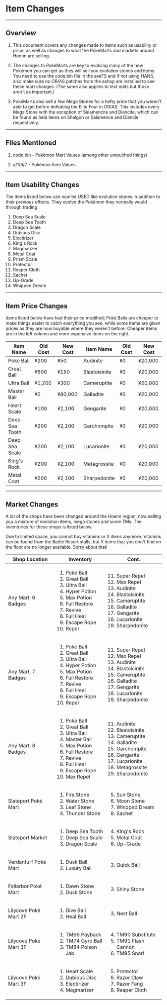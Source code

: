 # Item Changes

---

## Overview

1. This document covers any changes made to items such as usability or price, as well as changes to what the PokéMarts and markets around Hoenn are selling.

2. The changes to PokéMarts are key to evolving many of the new Pokémon you can get as they will sell you evolution stones and items. You need to use the code.bin file in the exeFS and if not using HANS, also make sure no OR/AS patches from the eshop are installed to see these mart changes. (The same also applies to text edits but those aren't as important.)

3. PokéMarts also sell a few Mega Stones for a hefty price that you weren't able to get before defeating the Elite Four in OR/AS. This includes every Mega Stone with the exception of Salamencite and Diancite, which can be found as held items on Shelgon or Salamence and Diancie respectively.

---

## Files Mentioned

1. code.bin - Pokémon Mart Values (among other untouched things)

2. a/1/9/7 - Pokémon Item Values

---

## Item Usability Changes

The items listed below can now be USED like evolution stones in addition to their previous effects. They evolve the Pokémon they normally would through trading.

1. <span class="tooltip" title="An item to be held by Clamperl. This scale shines with a faint pink and raises the holder’s Sp. Def stat.">Deep Sea Scale</span>
1. <span class="tooltip" title="An item to be held by Clamperl. This fang gleams a sharp silver and raises the holder’s Sp. Atk stat.">Deep Sea Tooth</span>
1. <span class="tooltip" title="A very tough and inflexible scale. Dragon-type Pokémon may be holding this item when caught.">Dragon Scale</span>
1. <span class="tooltip" title="A transparent device overflowing with dubious data. Its producer is unknown.">Dubious Disc</span>
1. <span class="tooltip" title="A box packed with a tremendous amount of electric energy. It’s loved by a certain Pokémon.">Electirizer</span>
1. <span class="tooltip" title="An item to be held by a Pokémon. When the holder successfully inflicts damage, the target may also flinch.">King's Rock</span>
1. <span class="tooltip" title="A box packed with a tremendous amount of magma energy. It’s loved by a certain Pokémon.">Magmarizer</span>
1. <span class="tooltip" title="An item to be held by a Pokémon. It’s a special metallic film that can boost the power of Steel-type moves.">Metal Coat</span>
1. <span class="tooltip" title="A mysterious scale that causes a certain Pokémon to evolve. It shines in rainbow colors.">Prism Scale</span>
1. <span class="tooltip" title="A protective item of some sort. It is extremely stiff and heavy. It’s loved by a certain Pokémon.">Protector</span>
1. <span class="tooltip" title="A cloth imbued with horrifyingly strong spiritual energy. It’s loved by a certain Pokémon.">Reaper Cloth</span>
1. <span class="tooltip" title="A sachet filled with fragrant perfumes that are just slightly too overwhelming. Yet it’s loved by a certain Pokémon.">Sachet</span>
1. <span class="tooltip" title="A transparent device somehow filled with all sorts of data. It was produced by Silph Co.">Up-Grade</span>
1. <span class="tooltip" title="A soft and sweet treat made of fluffy, puffy, whipped, and whirled cream. It’s loved by a certain Pokémon.">Whipped Dream</span>
---

## Item Price Changes

Items listed below have had their price modified; Poké Balls are cheaper to make things easier to catch everything you see, while some items are given prices as they are now buyable where they weren't before. Cheaper items are in the left column and more expensive items on the right.

| Item Name       | Old Cost | New Cost | Item Name           | Old Cost | New Cost |
| --- | --- | --- | --- | --- | --- |
| <span class="tooltip" title="A device for catching wild Pokémon. It’s thrown like a ball at a Pokémon, comfortably encapsulating its target.">Poké Ball</span> | ¥200 | ¥50 | <span class="tooltip" title="One of a variety of mysterious Mega Stones. Have Audino hold it, and this stone will enable it to Mega Evolve during battle.">Audinite</span> | ¥0 | ¥20,000 |
| <span class="tooltip" title="A good, high-performance Poké Ball that provides a higher Pokémon catch rate than a standard Poké Ball.">Great Ball</span> | ¥600 | ¥150 | <span class="tooltip" title="One of a variety of mysterious Mega Stones. Have Blastoise hold it, and this stone will enable it to Mega Evolve during battle.">Blastoisinite</span> | ¥0 | ¥20,000 |
| <span class="tooltip" title="An ultra-high-performance Poké Ball that provides a higher success rate for catching Pokémon than a Great Ball.">Ultra Ball</span> | ¥1,200 | ¥300 | <span class="tooltip" title="One of a variety of mysterious Mega Stones. Have Camerupt hold it, and this stone will enable it to Mega Evolve during battle.">Cameruptite</span> | ¥0 | ¥20,000 |
| <span class="tooltip" title="The best Poké Ball with the ultimate level of performance. With it, you will catch any wild Pokémon without fail.">Master Ball</span> | ¥0 | ¥80,000 | <span class="tooltip" title="One of a variety of mysterious Mega Stones. Have Gallade hold it, and this stone will enable it to Mega Evolve during battle.">Galladite</span> | ¥0 | ¥20,000 |
| <span class="tooltip" title="A pretty, heart-shaped scale that is extremely rare. Some people are happy to receive one.">Heart Scale</span> | ¥100 | ¥2,100 | <span class="tooltip" title="One of a variety of mysterious Mega Stones. Have Gengar hold it, and this stone will enable it to Mega Evolve during battle.">Gengarite</span> | ¥0 | ¥20,000 |
| <span class="tooltip" title="An item to be held by Clamperl. This fang gleams a sharp silver and raises the holder’s Sp. Atk stat.">Deep Sea Tooth</span> | ¥200 | ¥2,100 | <span class="tooltip" title="One of a variety of mysterious Mega Stones. Have Garchomp hold it, and this stone will enable it to Mega Evolve during battle.">Garchompite</span> | ¥0 | ¥20,000 |
| <span class="tooltip" title="An item to be held by Clamperl. This scale shines with a faint pink and raises the holder’s Sp. Def stat.">Deep Sea Scale</span> | ¥200 | ¥2,100 | <span class="tooltip" title="One of a variety of mysterious Mega Stones. Have Lucario hold it, and this stone will enable it to Mega Evolve during battle.">Lucarionite</span> | ¥0 | ¥20,000 |
| <span class="tooltip" title="An item to be held by a Pokémon. When the holder successfully inflicts damage, the target may also flinch.">King's Rock</span> | ¥200 | ¥2,100 | <span class="tooltip" title="One of a variety of mysterious Mega Stones. Have Metagross hold it, and this stone will enable it to Mega Evolve during battle.">Metagrossite</span> | ¥0 | ¥20,000 |
| <span class="tooltip" title="An item to be held by a Pokémon. It’s a special metallic film that can boost the power of Steel-type moves.">Metal Coat</span> | ¥200 | ¥2,100 | <span class="tooltip" title="One of a variety of mysterious Mega Stones. Have Sharpedo hold it, and this stone will enable it to Mega Evolve during battle.">Sharpedonite</span> | ¥0 | ¥20,000 |

---

## Market Changes

A lot of the shops have been changed around the Hoenn region, now selling you a mixture of evolution items, mega stones and some TMs. The inventories for these shops is listed below.

Due to limited space, you cannot buy vitamins or X items anymore. Vitamins can be found from the Battle Resort stalls, but X items that you don't find on the floor are no longer available. Sorry about that!

| Shop Location         | Inventory | Cont. |
| --- | --- | --- |
| Any Mart, 6 Badges | <ol><li><span class="tooltip" title="A device for catching wild Pokémon. It’s thrown like a ball at a Pokémon, comfortably encapsulating its target.">Poké Ball</span></li><li><span class="tooltip" title="A good, high-performance Poké Ball that provides a higher Pokémon catch rate than a standard Poké Ball.">Great Ball</span></li><li><span class="tooltip" title="An ultra-high-performance Poké Ball that provides a higher success rate for catching Pokémon than a Great Ball.">Ultra Ball</span></li><li><span class="tooltip" title="A spray-type medicine for treating wounds. It can be used to restore 120 HP to an injured Pokémon.">Hyper Potion</span></li><li><span class="tooltip" title="A spray-type medicine for treating wounds. It will completely restore the max HP of a single Pokémon.">Max Potion</span></li><li><span class="tooltip" title="A medicine that can be used to fully restore the HP of a single Pokémon and heal any status conditions it has.">Full Restore</span></li><li><span class="tooltip" title="A medicine that can revive fainted Pokémon. It also restores half of a fainted Pokémon’s maximum HP.">Revive</span></li><li><span class="tooltip" title="A spray-type medicine that is broadly effective. It can be used once to heal all the status conditions of a Pokémon.">Full Heal</span></li><li><span class="tooltip" title="A long and durable rope. Use it to escape instantly from a cave or a dungeon.">Escape Rope</span></li><li><span class="tooltip" title="An item that prevents any low-level wild Pokémon from jumping out at you for a while.">Repel</span></li></ol> | <ol start="11"><li><span class="tooltip" title="An item that prevents any low-level wild Pokémon from jumping out at you for a while. It lasts longer than Repel.">Super Repel</span></li><li><span class="tooltip" title="An item that prevents any low-level wild Pokémon from jumping out at you for a while. It lasts longer than Super Repel.">Max Repel</span></li><li><span class="tooltip" title="One of a variety of mysterious Mega Stones. Have Audino hold it, and this stone will enable it to Mega Evolve during battle.">Audinite</span></li><li><span class="tooltip" title="One of a variety of mysterious Mega Stones. Have Blastoise hold it, and this stone will enable it to Mega Evolve during battle.">Blastoisinite</span></li><li><span class="tooltip" title="One of a variety of mysterious Mega Stones. Have Camerupt hold it, and this stone will enable it to Mega Evolve during battle.">Cameruptite</span></li><li><span class="tooltip" title="One of a variety of mysterious Mega Stones. Have Gallade hold it, and this stone will enable it to Mega Evolve during battle.">Galladite</span></li><li><span class="tooltip" title="One of a variety of mysterious Mega Stones. Have Gengar hold it, and this stone will enable it to Mega Evolve during battle.">Gengarite</span></li><li><span class="tooltip" title="One of a variety of mysterious Mega Stones. Have Lucario hold it, and this stone will enable it to Mega Evolve during battle.">Lucarionite</span></li><li><span class="tooltip" title="One of a variety of mysterious Mega Stones. Have Sharpedo hold it, and this stone will enable it to Mega Evolve during battle.">Sharpedonite</span></li></ol> |
| Any Mart, 7 Badges | <ol><li><span class="tooltip" title="A device for catching wild Pokémon. It’s thrown like a ball at a Pokémon, comfortably encapsulating its target.">Poké Ball</span></li><li><span class="tooltip" title="A good, high-performance Poké Ball that provides a higher Pokémon catch rate than a standard Poké Ball.">Great Ball</span></li><li><span class="tooltip" title="An ultra-high-performance Poké Ball that provides a higher success rate for catching Pokémon than a Great Ball.">Ultra Ball</span></li><li><span class="tooltip" title="A spray-type medicine for treating wounds. It can be used to restore 120 HP to an injured Pokémon.">Hyper Potion</span></li><li><span class="tooltip" title="A spray-type medicine for treating wounds. It will completely restore the max HP of a single Pokémon.">Max Potion</span></li><li><span class="tooltip" title="A medicine that can be used to fully restore the HP of a single Pokémon and heal any status conditions it has.">Full Restore</span></li><li><span class="tooltip" title="A medicine that can revive fainted Pokémon. It also restores half of a fainted Pokémon’s maximum HP.">Revive</span></li><li><span class="tooltip" title="A spray-type medicine that is broadly effective. It can be used once to heal all the status conditions of a Pokémon.">Full Heal</span></li><li><span class="tooltip" title="A long and durable rope. Use it to escape instantly from a cave or a dungeon.">Escape Rope</span></li><li><span class="tooltip" title="An item that prevents any low-level wild Pokémon from jumping out at you for a while.">Repel</span></li></ol> | <ol start="11"><li><span class="tooltip" title="An item that prevents any low-level wild Pokémon from jumping out at you for a while. It lasts longer than Repel.">Super Repel</span></li><li><span class="tooltip" title="An item that prevents any low-level wild Pokémon from jumping out at you for a while. It lasts longer than Super Repel.">Max Repel</span></li><li><span class="tooltip" title="One of a variety of mysterious Mega Stones. Have Audino hold it, and this stone will enable it to Mega Evolve during battle.">Audinite</span></li><li><span class="tooltip" title="One of a variety of mysterious Mega Stones. Have Blastoise hold it, and this stone will enable it to Mega Evolve during battle.">Blastoisinite</span></li><li><span class="tooltip" title="One of a variety of mysterious Mega Stones. Have Camerupt hold it, and this stone will enable it to Mega Evolve during battle.">Cameruptite</span></li><li><span class="tooltip" title="One of a variety of mysterious Mega Stones. Have Gallade hold it, and this stone will enable it to Mega Evolve during battle.">Galladite</span></li><li><span class="tooltip" title="One of a variety of mysterious Mega Stones. Have Gengar hold it, and this stone will enable it to Mega Evolve during battle.">Gengarite</span></li><li><span class="tooltip" title="One of a variety of mysterious Mega Stones. Have Lucario hold it, and this stone will enable it to Mega Evolve during battle.">Lucarionite</span></li><li><span class="tooltip" title="One of a variety of mysterious Mega Stones. Have Sharpedo hold it, and this stone will enable it to Mega Evolve during battle.">Sharpedonite</span></li></ol> |
| Any Mart, 8 Badges | <ol><li><span class="tooltip" title="A device for catching wild Pokémon. It’s thrown like a ball at a Pokémon, comfortably encapsulating its target.">Poké Ball</span></li><li><span class="tooltip" title="A good, high-performance Poké Ball that provides a higher Pokémon catch rate than a standard Poké Ball.">Great Ball</span></li><li><span class="tooltip" title="An ultra-high-performance Poké Ball that provides a higher success rate for catching Pokémon than a Great Ball.">Ultra Ball</span></li><li><span class="tooltip" title="The best Poké Ball with the ultimate level of performance. With it, you will catch any wild Pokémon without fail.">Master Ball</span></li><li><span class="tooltip" title="A spray-type medicine for treating wounds. It will completely restore the max HP of a single Pokémon.">Max Potion</span></li><li><span class="tooltip" title="A medicine that can be used to fully restore the HP of a single Pokémon and heal any status conditions it has.">Full Restore</span></li><li><span class="tooltip" title="A medicine that can revive fainted Pokémon. It also restores half of a fainted Pokémon’s maximum HP.">Revive</span></li><li><span class="tooltip" title="A spray-type medicine that is broadly effective. It can be used once to heal all the status conditions of a Pokémon.">Full Heal</span></li><li><span class="tooltip" title="A long and durable rope. Use it to escape instantly from a cave or a dungeon.">Escape Rope</span></li><li><span class="tooltip" title="An item that prevents any low-level wild Pokémon from jumping out at you for a while. It lasts longer than Super Repel.">Max Repel</span></li></ol> | <ol start="11"><li><span class="tooltip" title="One of a variety of mysterious Mega Stones. Have Audino hold it, and this stone will enable it to Mega Evolve during battle.">Audinite</span></li><li><span class="tooltip" title="One of a variety of mysterious Mega Stones. Have Blastoise hold it, and this stone will enable it to Mega Evolve during battle.">Blastoisinite</span></li><li><span class="tooltip" title="One of a variety of mysterious Mega Stones. Have Camerupt hold it, and this stone will enable it to Mega Evolve during battle.">Cameruptite</span></li><li><span class="tooltip" title="One of a variety of mysterious Mega Stones. Have Gallade hold it, and this stone will enable it to Mega Evolve during battle.">Galladite</span></li><li><span class="tooltip" title="One of a variety of mysterious Mega Stones. Have Garchomp hold it, and this stone will enable it to Mega Evolve during battle.">Garchompite</span></li><li><span class="tooltip" title="One of a variety of mysterious Mega Stones. Have Gengar hold it, and this stone will enable it to Mega Evolve during battle.">Gengarite</span></li><li><span class="tooltip" title="One of a variety of mysterious Mega Stones. Have Lucario hold it, and this stone will enable it to Mega Evolve during battle.">Lucarionite</span></li><li><span class="tooltip" title="One of a variety of mysterious Mega Stones. Have Metagross hold it, and this stone will enable it to Mega Evolve during battle.">Metagrossite</span></li><li><span class="tooltip" title="One of a variety of mysterious Mega Stones. Have Sharpedo hold it, and this stone will enable it to Mega Evolve during battle.">Sharpedonite</span></li></ol> |
| Slateport Poké Mart | <ol><li><span class="tooltip" title="A peculiar stone that can make certain species of Pokémon evolve. The stone has a fiery orange heart.">Fire Stone</span></li><li><span class="tooltip" title="A peculiar stone that can make certain species of Pokémon evolve. It is the blue of a pool of clear water.">Water Stone</span></li><li><span class="tooltip" title="A peculiar stone that can make certain species of Pokémon evolve. It has an unmistakable leaf pattern.">Leaf Stone</span></li><li><span class="tooltip" title="A peculiar stone that can make certain species of Pokémon evolve. It has a distinct thunderbolt pattern.">Thunder Stone</span></li></ol> | <ol start="5"><li><span class="tooltip" title="A peculiar stone that can make certain species of Pokémon evolve. It burns as red as the evening sun.">Sun Stone</span></li><li><span class="tooltip" title="A peculiar stone that can make certain species of Pokémon evolve. It is as black as the night sky.">Moon Stone</span></li><li><span class="tooltip" title="A soft and sweet treat made of fluffy, puffy, whipped, and whirled cream. It’s loved by a certain Pokémon.">Whipped Dream</span></li><li><span class="tooltip" title="A sachet filled with fragrant perfumes that are just slightly too overwhelming. Yet it’s loved by a certain Pokémon.">Sachet</span></li></ol> |
| Slateport Market | <ol><li><span class="tooltip" title="An item to be held by Clamperl. This fang gleams a sharp silver and raises the holder’s Sp. Atk stat.">Deep Sea Tooth</span></li><li><span class="tooltip" title="An item to be held by Clamperl. This scale shines with a faint pink and raises the holder’s Sp. Def stat.">Deep Sea Scale</span></li><li><span class="tooltip" title="A very tough and inflexible scale. Dragon-type Pokémon may be holding this item when caught.">Dragon Scale</span></li></ol> | <ol start="4"><li><span class="tooltip" title="An item to be held by a Pokémon. When the holder successfully inflicts damage, the target may also flinch.">King's Rock</span></li><li><span class="tooltip" title="An item to be held by a Pokémon. It’s a special metallic film that can boost the power of Steel-type moves.">Metal Coat</span></li><li><span class="tooltip" title="A transparent device somehow filled with all sorts of data. It was produced by Silph Co.">Up-Grade</span></li></ol> |
| Verdanturf Poké Mart | <ol><li><span class="tooltip" title="A somewhat different Poké Ball that makes it easier to catch wild Pokémon at night or in dark places like caves.">Dusk Ball</span></li><li><span class="tooltip" title="A particularly comfortable Poké Ball that makes a wild Pokémon quickly grow friendlier after being caught.">Luxury Ball</span></li></ol> | <ol start="3"><li><span class="tooltip" title="A somewhat different Poké Ball that has a more successful catch rate if used at the start of a wild encounter.">Quick Ball</span></li></ol> |
| Fallarbor Poké Mart | <ol><li><span class="tooltip" title="A peculiar stone that can make certain species of Pokémon evolve. It sparkles like a glittering eye.">Dawn Stone</span></li><li><span class="tooltip" title="A peculiar stone that can make certain species of Pokémon evolve. It holds shadows as dark as can be.">Dusk Stone</span></li></ol> | <ol start="3"><li><span class="tooltip" title="A peculiar stone that can make certain species of Pokémon evolve. It shines with a dazzling light.">Shiny Stone</span></li></ol> |
| Lilycove Poké Mart 2F | <ol><li><span class="tooltip" title="A somewhat different Poké Ball that works especially well when catching Pokémon that live underwater.">Dive Ball</span></li><li><span class="tooltip" title="A remedial Poké Ball that restores the HP of a Pokémon caught with it and eliminates any status conditions.">Heal Ball</span></li></ol> | <ol start="3"><li><span class="tooltip" title="A somewhat different Poké Ball that becomes more effective the lower the level of the wild Pokémon.">Nest Ball</span></li></ol> |
| Lilycove Poké Mart 3F | <ol><li><span class="tooltip" title="The user stores power, then attacks. If the user moves after the target, this attack’s power will be doubled.">TM66 Payback</span></li><li><span class="tooltip" title="The user tackles the target with a high-speed spin. The slower the user compared to the target, the greater the move’s power.">TM74 Gyro Ball</span></li><li><span class="tooltip" title="The target is stabbed with a tentacle or arm steeped in poison. This may also poison the target.">TM84 Poison Jab</span></li></ol> | <ol start="4"><li><span class="tooltip" title="The user makes a copy of itself using some of its HP. The copy serves as the user’s decoy.">TM90 Substitute</span></li><li><span class="tooltip" title="The user gathers all its light energy and releases it all at once. This may also lower the target’s Sp. Def stat.">TM91 Flash Cannon</span></li><li><span class="tooltip" title="The user yells as if it’s ranting about something, which lowers the Sp. Atk stat of opposing Pokémon.">TM95 Snarl</span></li></ol> |
| Lilycove Poké Mart 3F | <ol><li><span class="tooltip" title="A pretty, heart-shaped scale that is extremely rare. Some people are happy to receive one.">Heart Scale</span></li><li><span class="tooltip" title="A transparent device overflowing with dubious data. Its producer is unknown.">Dubious Disc</span></li><li><span class="tooltip" title="A box packed with a tremendous amount of electric energy. It’s loved by a certain Pokémon.">Electirizer</span></li><li><span class="tooltip" title="A box packed with a tremendous amount of magma energy. It’s loved by a certain Pokémon.">Magmarizer</span></li></ol> | <ol start="5"><li><span class="tooltip" title="A protective item of some sort. It is extremely stiff and heavy. It’s loved by a certain Pokémon.">Protector</span></li><li><span class="tooltip" title="An item to be held by a Pokémon. This sharply hooked claw increases the holder’s critical-hit ratio.">Razor Claw</span></li><li><span class="tooltip" title="An item to be held by a Pokémon. When the holder successfully inflicts damage, the target may also flinch.">Razor Fang</span></li><li><span class="tooltip" title="A cloth imbued with horrifyingly strong spiritual energy. It’s loved by a certain Pokémon.">Reaper Cloth</span></li></ol> |
